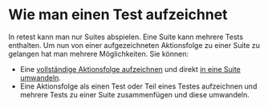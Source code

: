 # Wie man einen Test aufzeichnet

In retest kann man nur Suites abspielen. Eine Suite kann mehrere Tests enthalten. 
Um nun von einer aufgezeichneten Aktionsfolge zu einer Suite zu gelangen hat man mehrere Möglichkeiten. 
Sie können:

* Eine [vollständige Aktionsfolge aufzeichnen](../recapture/aktionsfolge-aufzeichnen.md) und direkt [in eine Suite umwandeln](../recapture/aktionsfolge-umwandeln.md).
* Eine Aktionsfolge als einen Test oder Teil eines Testes aufzeichnen und mehrere Tests zu einer Suite zusammenfügen und diese umwandeln.

